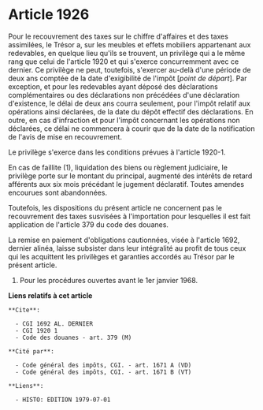 # Article 1926

Pour le recouvrement des taxes sur le chiffre d'affaires et des taxes assimilées, le Trésor a, sur les meubles et effets
mobiliers appartenant aux redevables, en quelque lieu qu'ils se trouvent, un privilège qui a le même rang que celui de
l'article 1920 et qui s'exerce concurremment avec ce dernier. Ce privilège ne peut, toutefois, s'exercer au-delà d'une
période de deux ans comptée de la date d'exigibilité de l'impôt [*point de départ*]. Par exception, et pour les redevables
ayant déposé des déclarations complémentaires ou des déclarations non précédées d'une déclaration d'existence, le délai de
deux ans courra seulement, pour l'impôt relatif aux opérations ainsi déclarées, de la date du dépôt effectif des
déclarations. En outre, en cas d'infraction et pour l'impôt concernant les opérations non déclarées, ce délai ne commencera à
courir que de la date de la notification de l'avis de mise en recouvrement.

Le privilège s'exerce dans les conditions prévues à l'article 1920-1.

En cas de faillite (1), liquidation des biens ou règlement judiciaire, le privilège porte sur le montant du principal,
augmenté des intérêts de retard afférents aux six mois précédant le jugement déclaratif. Toutes amendes encourues sont
abandonnées.

Toutefois, les dispositions du présent article ne concernent pas le recouvrement des taxes susvisées à l'importation pour
lesquelles il est fait application de l'article 379 du code des douanes.

La remise en paiement d'obligations cautionnées, visée à l'article 1692, dernier alinéa, laisse subsister dans leur
intégralité au profit de tous ceux qui les acquittent les privilèges et garanties accordés au Trésor par le présent article.

1)  Pour les procédures ouvertes avant le 1er janvier 1968.

**Liens relatifs à cet article**

	**Cite**:

	  - CGI 1692 AL. DERNIER
	  - CGI 1920 1
	  - Code des douanes - art. 379 (M)

	**Cité par**:

	  - Code général des impôts, CGI. - art. 1671 A (VD)
	  - Code général des impôts, CGI. - art. 1671 B (VT)

	**Liens**:

	  - HISTO: EDITION 1979-07-01

